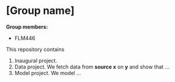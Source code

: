 # \[Group name\]

**Group members:**
- FLM446

This repository contains  
1. Inaugural project. 
2. Data project. We fetch data from **source x** on **y** and show that ...
3. Model project. We model ...
